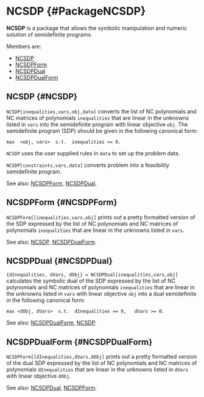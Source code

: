 # NCSDP {#PackageNCSDP}

**NCSDP** is a package that allows the symbolic manipulation and numeric
solution of semidefinite programs.

Members are:

* [NCSDP](#NCSDP)
* [NCSDPForm](#NCSDPForm)
* [NCSDPDual](#NCSDPDual)
* [NCSDPDualForm](#NCSDPDualForm)

## NCSDP {#NCSDP} 

`NCSDP[inequalities,vars,obj,data]` converts the list of NC polynomials
and NC matrices of polynomials `inequalities` that are linear in the
unknowns listed in `vars` into the semidefinite program with linear
objective `obj`. The semidefinite program (SDP) should be given in the
following canonical form:

    max  <obj, vars>  s.t.  inequalities <= 0.

`NCSDP` uses the user supplied rules in `data` to set up the problem
data.

`NCSDP[constraints,vars,data]` converts problem into a feasibility
semidefinite program. 

See also:
[NCSDPForm](#NCSDPForm), [NCSDPDual](#NCSDPDual).

## NCSDPForm {#NCSDPForm}

`NCSDPForm[[inequalities,vars,obj]` prints out a pretty formatted
version of the SDP expressed by the list of NC
polynomials and NC matrices of polynomials `inequalities` that are
linear in the unknowns listed in `vars`.

See also:
[NCSDP](#NCSDP), [NCSDPDualForm](#NCSDPDualForm).

## NCSDPDual {#NCSDPDual}

`{dInequalities, dVars, dObj} = NCSDPDual[inequalities,vars,obj]`
calculates the symbolic dual of the SDP expressed by the list of NC
polynomials and NC matrices of polynomials `inequalities` that are
linear in the unknowns listed in `vars` with linear objective `obj`
into a dual semidefinite in the following canonical form:

    max <dObj, dVars>  s.t.  dInequalities == 0,   dVars >= 0.

See also:
[NCSDPDualForm](#NCSDPDualForm), [NCSDP](#NCSDP).

## NCSDPDualForm {#NCSDPDualForm}

`NCSDPForm[[dInequalities,dVars,dObj]` prints out a pretty formatted
version of the dual SDP expressed by the list of NC polynomials and NC
matrices of polynomials `dInequalities` that are linear in the
unknowns listed in `dVars` with linear objective `dObj`.

See also:
[NCSDPDual](#NCSDPDual), [NCSDPForm](#NCSDPForm).
